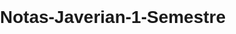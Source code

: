 # Notas-Javerian-1-Semestre
<!DOCTYPE html>
<html lang="es">
<head>
    <meta charset="UTF-8">
    <meta name="viewport" content="width=device-width, initial-scale=1.0">
    <title>Plataforma de Notas</title>
    <style>
        body {
            font-family: Arial, sans-serif;
            margin: 0;
            padding: 0;
            display: flex;
        }
        
        #menu {
            width: 250px;
            background: #333;
            color: white;
            padding: 20px;
            height: 100vh;
            overflow-y: auto;
            position: fixed;
        }
        
        #menu h2 {
            text-align: center;
        }
        
        #menu a {
            color: white;
            display: block;
            padding: 15px;
            text-decoration: none;
            border-bottom: 1px solid #555;
        }
        
        #menu a:hover {
            background: #555;
        }
        
        #contenido {
            flex-grow: 1;
            padding: 30px;
            background: #f4f4f4;
            margin-left: 270px;
        }
        
        .materia {
            background: white;
            padding: 20px;
            margin-bottom: 20px;
            border-radius: 10px;
            box-shadow: 0px 0px 10px rgba(0, 0, 0, 0.1);
        }
        
        table {
            width: 100%;
            border-collapse: collapse;
            margin-top: 20px;
        }
        
        th, td {
            border: 1px solid black;
            padding: 10px;
            text-align: left;
        }
        
        th {
            background: #ddd;
        }
        
        .aprobado {
            background-color: #b2ffb2;
        }
        
        .reprobado {
            background-color: #ffb2b2;
        }
        
        .nota-definitiva {
            font-size: 1.2em;
            font-weight: bold;
            margin-top: 10px;
            padding: 10px;
            display: inline-block;
            border-radius: 5px;
        }
        
        .nota.aprobado {
            background-color: #b2ffb2;
        }
        
        .nota.reprobado {
            background-color: #ffb2b2;
        }
    </style>
    <script>
        function calcularNotas() {
            document.querySelectorAll(".materia").forEach(materia => {
                let total = 0;
                let porcentajeTotal = 0;
                let filas = materia.querySelectorAll("table tr");
                
                filas.forEach((fila, index) => {
                    if (index > 0) {
                        let porcentaje = parseFloat(fila.cells[1].innerText) / 100;
                        let nota = parseFloat(fila.cells[2].innerText);
                        total += porcentaje * nota;
                        porcentajeTotal += porcentaje;

                        if (nota >= 2.96) {
                            fila.cells[2].classList.add("aprobado");
                        } else {
                            fila.cells[2].classList.add("reprobado");
                        }
                    }
                });
                
                let definitiva = (total / porcentajeTotal).toFixed(2);
                let resultado = document.createElement("p");
                resultado.classList.add("nota-definitiva");
                resultado.innerText = "Nota Definitiva: " + definitiva;
                
                if (definitiva >= 2.96) {
                    resultado.classList.add("aprobado");
                } else {
                    resultado.classList.add("reprobado");
                }
                
                materia.appendChild(resultado);
            });
        }
        
        window.onload = calcularNotas;
    </script>
</head>
<body>
    <div id="menu">
        <h2>Materias</h2>
        <a href="#matematica">Matemáticas</a>
        <a href="#ciencias">Ciencias</a>
        <a href="#historia">Historia</a>
        <a href="#literatura">Literatura</a>
        <a href="#fisica">Física</a>
        <a href="#quimica">Química</a>
        <a href="#biologia">Biología</a>
        <a href="#filosofia">Filosofía</a>
    </div>
    
    <div id="contenido">
        <section id="matematica" class="materia">
            <h2>Matemáticas</h2>
            <p><strong>Profesor:</strong> Juan Pérez</p>
            <p><strong>Créditos:</strong> 3</p>
            <table>
                <tr>
                    <th>Descripción</th>
                    <th>Porcentaje</th>
                    <th>Nota</th>
                </tr>
                <tr>
                    <td>Examen parcial</td>
                    <td>40%</td>
                    <td class="nota">3.5</td>
                </tr>
                <tr>
                    <td>Tarea</td>
                    <td>20%</td>
                    <td class="nota">2.8</td>
                </tr>
                <tr>
                    <td>Proyecto final</td>
                    <td>40%</td>
                    <td class="nota">4.0</td>
                </tr>
            </table>
        </section>
        
        <section id="ciencias" class="materia">
            <h2>Ciencias</h2>
            <p><strong>Profesor:</strong> María López</p>
            <p><strong>Créditos:</strong> 4</p>
            <table>
                <tr>
                    <th>Descripción</th>
                    <th>Porcentaje</th>
                    <th>Nota</th>
                </tr>
                <tr>
                    <td>Examen parcial</td>
                    <td>40%</td>
                    <td class="nota">2.5</td>
                </tr>
                <tr>
                    <td>Laboratorio</td>
                    <td>30%</td>
                    <td class="nota">3,0</td>
                </tr>
                <tr>
                    <td>Proyecto final</td>
                    <td>30%</td>
                    <td class="nota">5.0</td>
                </tr>
            </table>
        </section>
    </div>
</body>
</html>
